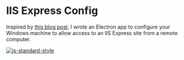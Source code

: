 # IIS Express Config

Inspired by [this blog post](http://johan.driessen.se/posts/Accessing-an-IIS-Express-site-from-a-remote-computer), I wrote an Electron app to configure your Windows machine to allow access to an IIS Express site from a remote computer.


[![js-standard-style](https://cdn.rawgit.com/feross/standard/master/badge.svg)](https://github.com/feross/standard)
